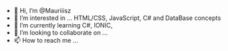 - 👋 Hi, I’m @Mauriiisz
- 👀 I’m interested in ... HTML/CSS, JavaScript, C# and DataBase concepts
- 🌱 I’m currently learning C#, IONIC, 
- 💞️ I’m looking to collaborate on ...
- 📫 How to reach me ...
